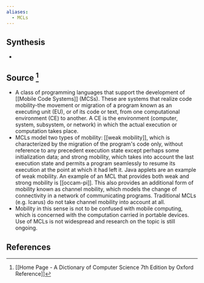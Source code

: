 ```yaml
---
aliases:
  - MCLs
---
```

## Synthesis
- 
## Source [^1]
- A class of programming languages that support the development of [[Mobile Code Systems]] (MCSs). These are systems that realize code mobility-the movement or migration of a program known as an executing unit (EU), or of its code or text, from one computational environment (CE) to another. A CE is the environment (computer, system, subsystem, or network) in which the actual execution or computation takes place.
- MCLs model two types of mobility: [[weak mobility]], which is characterized by the migration of the program's code only, without reference to any precedent execution state except perhaps some initialization data; and strong mobility, which takes into account the last execution state and permits a program seamlessly to resume its execution at the point at which it had left it. Java applets are an example of weak mobility. An example of an MCL that provides both weak and strong mobility is [[occam-pi]]. This also provides an additional form of mobility known as channel mobility, which models the change of connectivity in a network of communicating programs. Traditional MCLs (e.g. Icarus) do not take channel mobility into account at all.
- Mobility in this sense is not to be confused with mobile computing, which is concerned with the computation carried in portable devices. Use of MCLs is not widespread and research on the topic is still ongoing.
## References

[^1]: [[Home Page - A Dictionary of Computer Science 7th Edition by Oxford Reference]]